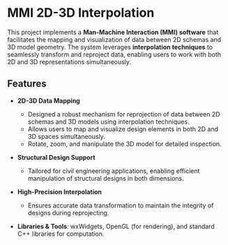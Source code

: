 # MMI 2D-3D Interpolation

This project implements a **Man-Machine Interaction (MMI) software** that facilitates the mapping and visualization of data between 2D schemas and 3D model geometry. The system leverages **interpolation techniques** to seamlessly transform and reproject data, enabling users to work with both 2D and 3D representations simultaneously.

## Features

- **2D-3D Data Mapping**  
  - Designed a robust mechanism for reprojection of data between 2D schemas and 3D models using interpolation techniques.
  - Allows users to map and visualize design elements in both 2D and 3D spaces simultaneously.
  - Rotate, zoom, and manipulate the 3D model for detailed inspection.

- **Structural Design Support**  
  - Tailored for civil engineering applications, enabling efficient manipulation of structural designs in both dimensions.

- **High-Precision Interpolation**  
  - Ensures accurate data transformation to maintain the integrity of designs during reprojecting.

- **Libraries & Tools**: wxWidgets, OpenGL (for rendering), and standard C++ libraries for computation.  

